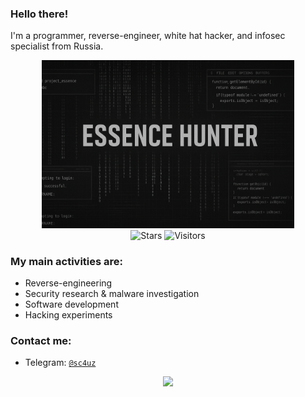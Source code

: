 ### Hello there! 
I'm a programmer, reverse-engineer, white hat hacker, and infosec specialist from Russia.

<div align=center style="background-color: transparent;">
	<img style="opacity: 100%;" width="80%" src="preview.jpg"/>
</div>
<div align=center style="background-color: transparent;">
	<img alt="Stars" src="https://img.shields.io/github/stars/esncehtr?label=stars"/>
	<img alt="Visitors" src="https://visitor-badge.laobi.icu/badge?page_id=esncehtr"/>
</div>
    
### My main activities are:

- Reverse-engineering 
- Security research & malware investigation
- Software development
- Hacking experiments

### Contact me:

- Telegram: <a href="https://t.me/sc4uz">`@sc4uz`</a> 

<div align="center" style="background-color: transparent;">
	<img style="opacity: 100%;" src="https://github-readme-stats.vercel.app/api/top-langs/?username=esncehtr&langs_count=4&theme=transparent&bg_color=00000000"/>
</div>
